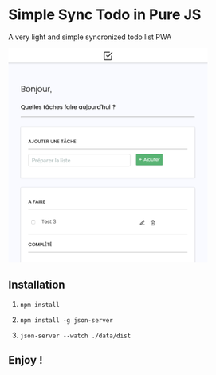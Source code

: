 # Simple Sync Todo in Pure JS



A very light and simple syncronized todo list PWA

<img src="https://raw.githubusercontent.com/wdelenclos/TodoListPureJSSync/master/preview.png" data-canonical-src="https://raw.githubusercontent.com/wdelenclos/TodoListPureJSSync/master/preview.png" width="400" />

## Installation
1. ``npm install``

2. ``npm install -g json-server ``

3. ``json-server --watch ./data/dist``

## Enjoy !
